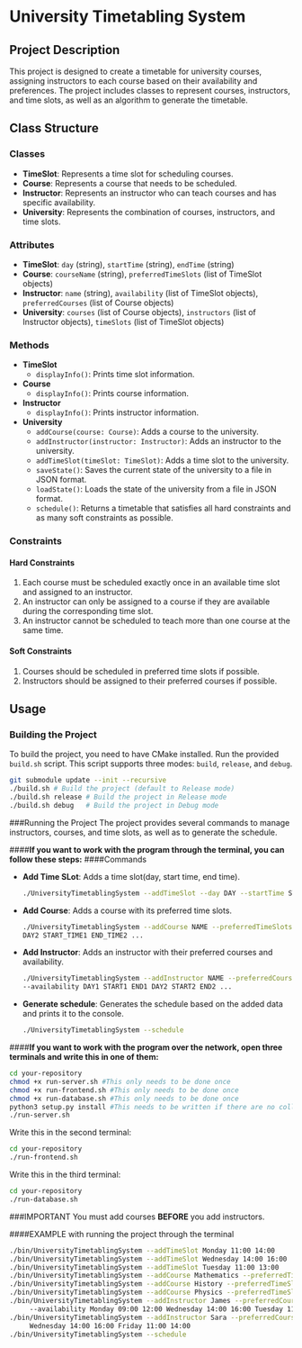 # University Timetabling System

## Project Description

This project is designed to create a timetable for university courses, assigning instructors to each course based on their availability and preferences. The project includes classes to represent courses, instructors, and time slots, as well as an algorithm to generate the timetable.

## Class Structure

### Classes
- **TimeSlot**: Represents a time slot for scheduling courses.
- **Course**: Represents a course that needs to be scheduled.
- **Instructor**: Represents an instructor who can teach courses and has specific availability.
- **University**: Represents the combination of courses, instructors, and time slots.

### Attributes

- **TimeSlot**: `day` (string), `startTime` (string), `endTime` (string)
- **Course**: `courseName` (string), `preferredTimeSlots` (list of TimeSlot objects)
- **Instructor**: `name` (string), `availability` (list of TimeSlot objects), `preferredCourses` (list of Course objects)
- **University**: `courses` (list of Course objects), `instructors` (list of Instructor objects), `timeSlots` (list of TimeSlot objects)

### Methods

- **TimeSlot**
  - `displayInfo()`: Prints time slot information.
- **Course**
  - `displayInfo()`: Prints course information.
- **Instructor**
  - `displayInfo()`: Prints instructor information.
- **University**
  - `addCourse(course: Course)`: Adds a course to the university.
  - `addInstructor(instructor: Instructor)`: Adds an instructor to the university.
  - `addTimeSlot(timeSlot: TimeSlot)`: Adds a time slot to the university.
  - `saveState()`: Saves the current state of the university to a file in JSON format.
  - `loadState()`: Loads the state of the university from a file in JSON format.
  - `schedule()`: Returns a timetable that satisfies all hard constraints and as many soft constraints as possible.

### Constraints

#### Hard Constraints
1. Each course must be scheduled exactly once in an available time slot and assigned to an instructor.
2. An instructor can only be assigned to a course if they are available during the corresponding time slot.
3. An instructor cannot be scheduled to teach more than one course at the same time.

#### Soft Constraints
1. Courses should be scheduled in preferred time slots if possible.
2. Instructors should be assigned to their preferred courses if possible.

## Usage

### Building the Project

To build the project, you need to have CMake installed. Run the provided `build.sh` script. This script supports three modes: `build`, `release`, and `debug`.

```sh
git submodule update --init --recursive
./build.sh # Build the project (default to Release mode)
./build.sh release # Build the project in Release mode
./build.sh debug   # Build the project in Debug mode
```
###Running the Project
The project provides several commands to manage instructors, courses, and time slots, as well as to generate the schedule.

####**If you want to work with the program through the terminal, you can follow these steps:**
####Commands
- **Add Time SLot**: Adds a time slot(day, start time, end time).
  ```sh
  ./UniversityTimetablingSystem --addTimeSlot --day DAY --startTime START --endTime END
  ```
- **Add Course**: Adds a course with its preferred time slots.
  ```sh
  ./UniversityTimetablingSystem --addCourse NAME --preferredTimeSlots DAY1 START1 END1
  DAY2 START_TIME1 END_TIME2 ...
  ```
- **Add Instructor**: Adds an instructor with their preferred courses and availability.
  ```sh
  ./UniversityTimetablingSystem --addInstructor NAME --preferredCourses COURSE1 COURSE2 ... 
  --availability DAY1 START1 END1 DAY2 START2 END2 ...
  ```
- **Generate schedule**: Generates the schedule based on the added data and prints it to the console.
  ```sh
  ./UniversityTimetablingSystem --schedule
  ```

####**If you want to work with the program over the network, open three terminals and write this in one of them:**
  ```sh
  cd your-repository
  chmod +x run-server.sh #This only needs to be done once
  chmod +x run-frontend.sh #This only needs to be done once
  chmod +x run-database.sh #This only needs to be done once
  python3 setup.py install #This needs to be written if there are no collections and they need to be created
  ./run-server.sh
  ```
Write this in the second terminal:
  ```sh
  cd your-repository
  ./run-frontend.sh
  ```

Write this in the third terminal:
  ```sh
  cd your-repository
  ./run-database.sh
  ```
###IMPORTANT
You must add courses **BEFORE** you add instructors.

####EXAMPLE with running the project through the terminal
```sh
./bin/UniversityTimetablingSystem --addTimeSlot Monday 11:00 14:00
./bin/UniversityTimetablingSystem --addTimeSlot Wednesday 14:00 16:00
./bin/UniversityTimetablingSystem --addTimeSlot Tuesday 11:00 13:00
./bin/UniversityTimetablingSystem --addCourse Mathematics --preferredTimeSlots Tuesday 11:00 13:00
./bin/UniversityTimetablingSystem --addCourse History --preferredTimeSlots Monday 10:00 12:00 Wednesday 13:00 15:00
./bin/UniversityTimetablingSystem --addCourse Physics --preferredTimeSlots Wednesday 14:00 16:00 Monday 11:00 14:00
./bin/UniversityTimetablingSystem --addInstructor James --preferredCourses Mathematics Physics
     --availability Monday 09:00 12:00 Wednesday 14:00 16:00 Tuesday 11:00 13:00
./bin/UniversityTimetablingSystem --addInstructor Sara --preferredCourses History --availability Monday 10:00 12:00
     Wednesday 14:00 16:00 Friday 11:00 14:00
./bin/UniversityTimetablingSystem --schedule
```